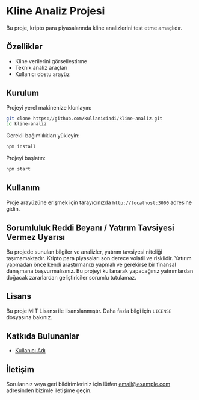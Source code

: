 # Kline Analiz Projesi

Bu proje, kripto para piyasalarında kline analizlerini test etme amaçlıdır.

## Özellikler

- Kline verilerini görselleştirme
- Teknik analiz araçları
- Kullanıcı dostu arayüz
## Kurulum

Projeyi yerel makinenize klonlayın:

```bash
git clone https://github.com/kullaniciadi/kline-analiz.git
cd kline-analiz
```

Gerekli bağımlılıkları yükleyin:

```bash
npm install
```

Projeyi başlatın:

```bash
npm start
```

## Kullanım

Proje arayüzüne erişmek için tarayıcınızda `http://localhost:3000` adresine gidin.

## Sorumluluk Reddi Beyanı / Yatırım Tavsiyesi Vermez Uyarısı

Bu projede sunulan bilgiler ve analizler, yatırım tavsiyesi niteliği taşımamaktadır. Kripto para piyasaları son derece volatil ve risklidir. Yatırım yapmadan önce kendi araştırmanızı yapmalı ve gerekirse bir finansal danışmana başvurmalısınız. Bu projeyi kullanarak yapacağınız yatırımlardan doğacak zararlardan geliştiriciler sorumlu tutulamaz.

## Lisans

Bu proje MIT Lisansı ile lisanslanmıştır. Daha fazla bilgi için `LICENSE` dosyasına bakınız.

## Katkıda Bulunanlar

- [Kullanıcı Adı](https://github.com/kullaniciadi)

## İletişim

Sorularınız veya geri bildirimleriniz için lütfen [email@example.com](mailto:email@example.com) adresinden bizimle iletişime geçin.